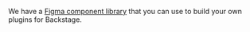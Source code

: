 We have a [Figma component library](https://www.figma.com/@backstage) that you
can use to build your own plugins for Backstage.
